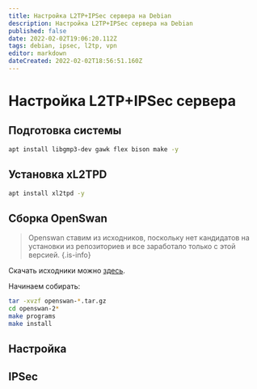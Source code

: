 ```yaml
---
title: Настройка L2TP+IPSec сервера на Debian
description: Настройка L2TP+IPSec сервера на Debian
published: false
date: 2022-02-02T19:06:20.112Z
tags: debian, ipsec, l2tp, vpn
editor: markdown
dateCreated: 2022-02-02T18:56:51.160Z
---
```


# Настройка L2TP+IPSec сервера
## Подготовка системы
```bash
apt install libgmp3-dev gawk flex bison make -y
```

## Установка xL2TPD
```bash
apt install xl2tpd -y
```

## Сборка OpenSwan
> Openswan ставим из исходников, поскольку нет кандидатов на установки из репозиториев и все заработало только с этой версией.
{.is-info}

Скачать исходники можно [здесь](https://files.delovoyadmin.net/l2tp/openswan-v2.6.52.3.tar.gz).

Начинаем собирать:
```bash
tar -xvzf openswan-*.tar.gz
cd openswan-2*
make programs
make install
```

## Настройка
## IPSec